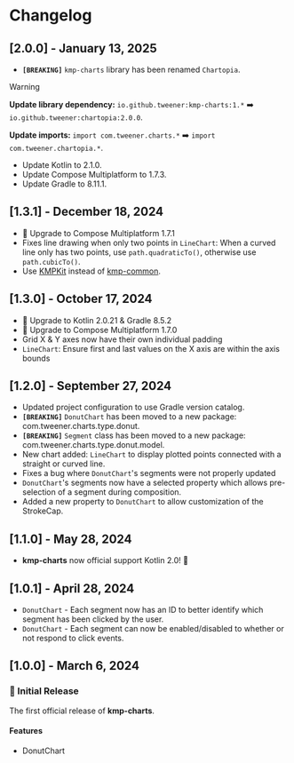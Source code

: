 # Changelog

## [2.0.0] - January 13, 2025
- **`[BREAKING]`** `kmp-charts` library has been renamed `Chartopia`.
> [!WARNING]
> **Update library dependency:** `io.github.tweener:kmp-charts:1.*` ➡️ `io.github.tweener:chartopia:2.0.0`.
> 
> **Update imports:** `import com.tweener.charts.*` ➡️ `import com.tweener.chartopia.*`.
- Update Kotlin to 2.1.0.
- Update Compose Multiplatform to 1.7.3.
- Update Gradle to 8.11.1.

## [1.3.1] - December 18, 2024
- 🚀 Upgrade to Compose Multiplatform 1.7.1
- Fixes line drawing when only two points in `LineChart`: When a curved line only has two points, use `path.quadraticTo()`, otherwise use `path.cubicTo()`.
- Use [KMPKit](https://github.com/Tweener/KMPKit) instead of [kmp-common](https://github.com/Tweener/kmp-bom/tree/main/kmp-common).

## [1.3.0] - October 17, 2024
- 🚀 Upgrade to Kotlin 2.0.21 & Gradle 8.5.2
- 🚀 Upgrade to Compose Multiplatform 1.7.0
- Grid X & Y axes now have their own individual padding
- `LineChart`: Ensure first and last values on the X axis are within the axis bounds

## [1.2.0] - September 27, 2024
- Updated project configuration to use Gradle version catalog.
- **`[BREAKING]`** `DonutChart` has been moved to a new package: com.tweener.charts.type.donut.
- **`[BREAKING]`** `Segment` class has been moved to a new package: com.tweener.charts.type.donut.model.
- New chart added: `LineChart` to display plotted points connected with a straight or curved line.
- Fixes a bug where `DonutChart`'s segments were not properly updated
- `DonutChart`'s segments now have a selected property which allows pre-selection of a segment during composition.
- Added a new property to `DonutChart` to allow customization of the StrokeCap.

## [1.1.0] - May 28, 2024
- **kmp-charts** now official support Kotlin 2.0! 🎉

## [1.0.1] - April 28, 2024
- `DonutChart` - Each segment now has an ID to better identify which segment has been clicked by the user.
- `DonutChart` - Each segment can now be enabled/disabled to whether or not respond to click events.

## [1.0.0] - March 6, 2024

### 🚀 Initial Release

The first official release of **kmp-charts**.

#### Features
  - DonutChart
